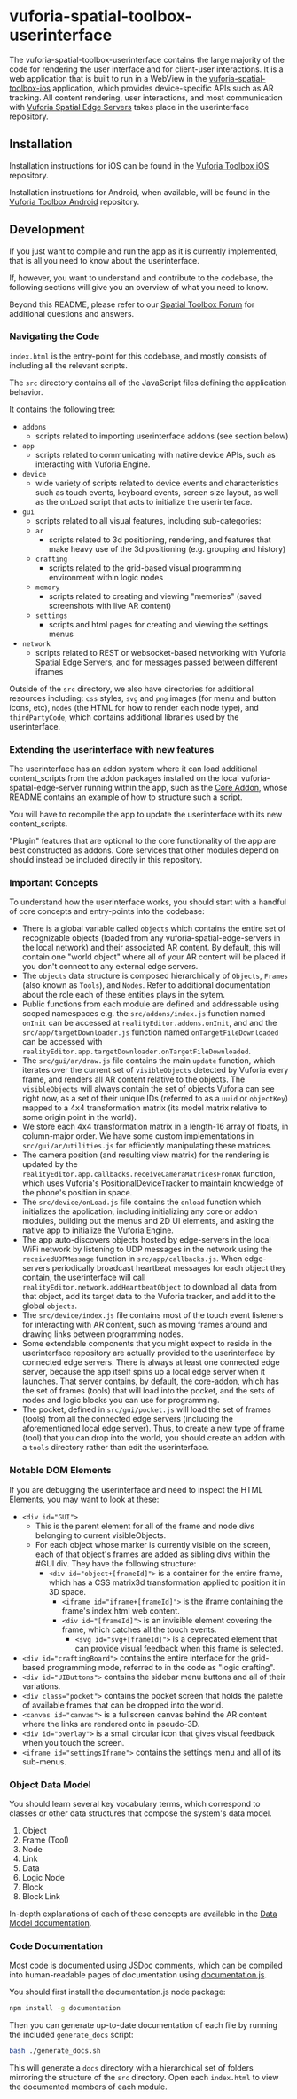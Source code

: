 # vuforia-spatial-toolbox-userinterface

The vuforia-spatial-toolbox-userinterface contains the large majority of the code for rendering the user interface and for client-user interactions. It is a web application that is built to run in a WebView in the [vuforia-spatial-toolbox-ios](https://github.com/ptcrealitylab/vuforia-spatial-toolbox-ios) application, which provides device-specific APIs such as AR tracking. All content rendering, user interactions, and most communication with [Vuforia Spatial Edge Servers](https://github.com/ptcrealitylab/vuforia-spatial-edge-server) takes place in the userinterface repository.

## Installation

Installation instructions for iOS can be found in the [Vuforia Toolbox iOS](https://github.com/ptcrealitylab/vuforia-spatial-toolbox-ios) repository.

Installation instructions for Android, when available, will be found in the [Vuforia Toolbox Android](https://github.com/ptcrealitylab/vuforia-spatial-toolbox-android) repository.

## Development

If you just want to compile and run the app as it is currently implemented, that is all you need to know about the userinterface.

If, however, you want to understand and contribute to the codebase, the following sections will give you an overview of what you need to know.

Beyond this README, please refer to our [Spatial Toolbox Forum](https://forum.spatialtoolbox.vuforia.com) for additional questions and answers.

### Navigating the Code

`index.html` is the entry-point for this codebase, and mostly consists of including all the relevant scripts.

The `src` directory contains all of the JavaScript files defining the application behavior.

It contains the following tree:

- `addons`
    - scripts related to importing userinterface addons (see section below)
- `app`
    - scripts related to communicating with native device APIs, such as interacting with Vuforia Engine.
- `device`
    - wide variety of scripts related to device events and characteristics such as touch events, keyboard events, screen size layout, as well as the onLoad script that acts to initialize the userinterface.
- `gui`
    - scripts related to all visual features, including sub-categories:
    - `ar`
        - scripts related to 3d positioning, rendering, and features that make heavy use of the 3d positioning (e.g. grouping and history)
    - `crafting`
        - scripts related to the grid-based visual programming environment within logic nodes
    - `memory`
        - scripts related to creating and viewing "memories" (saved screenshots with live AR content)
    - `settings`
        - scripts and html pages for creating and viewing the settings menus
- `network`
    - scripts related to REST or websocket-based networking with Vuforia Spatial Edge Servers, and for messages passed between different iframes

Outside of the `src` directory, we also have directories for additional resources including: `css` styles, `svg` and `png` images (for menu and button icons, etc), `nodes` (the HTML for how to render each node type), and `thirdPartyCode`, which contains additional libraries used by the userinterface.

### Extending the userinterface with new features

The userinterface has an addon system where it can load additional content_scripts from the addon packages installed on the local vuforia-spatial-edge-server running within the app, such as the [Core Addon](https://github.com/ptcrealitylab/vuforia-spatial-core-addon), whose README contains an example of how to structure such a script.

You will have to recompile the app to update the userinterface with its new content_scripts.

"Plugin" features that are optional to the core functionality of the app are best constructed as addons. Core services that other modules depend on should instead be included directly in this repository.

### Important Concepts

To understand how the userinterface works, you should start with a handful of core concepts and entry-points into the codebase:

- There is a global variable called `objects` which contains the entire set of recognizable objects (loaded from any vuforia-spatial-edge-servers in the local network) and their associated AR content. By default, this will contain one "world object" where all of your AR content will be placed if you don't connect to any external edge servers.
- The `objects` data structure is composed hierarchically of  `Objects`, `Frames` (also known as  `Tools`), and `Nodes`. Refer to additional documentation about the role each of these entities plays in the sytem.
- Public functions from each module are defined and addressable using scoped namespaces e.g. the `src/addons/index.js` function named `onInit` can be accessed at `realityEditor.addons.onInit`, and and the  `src/app/targetDownloader.js` function named `onTargetFileDownloaded` can be accessed with `realityEditor.app.targetDownloader.onTargetFileDownloaded`.
- The `src/gui/ar/draw.js` file contains the main `update` function, which iterates over the current set of `visibleObjects` detected by Vuforia every frame, and renders all AR content relative to the objects. The `visibleObjects` will always contain the set of objects Vuforia can see right now, as a set of their unique IDs (referred to as a `uuid` or `objectKey`) mapped to a 4x4 transformation matrix (its model matrix relative to some origin point in the world).
- We store each 4x4 transformation matrix in a length-16 array of floats, in column-major order. We have some custom implementations in `src/gui/ar/utilities.js` for efficiently manipulating these matrices.
- The camera position (and resulting view matrix) for the rendering is updated by the `realityEditor.app.callbacks.receiveCameraMatricesFromAR` function, which uses Vuforia's PositionalDeviceTracker to maintain knowledge of the phone's position in space.
- The `src/device/onLoad.js` file contains the `onload` function which initializes the application, including initializing any core or addon modules, building out the menus and 2D UI elements, and asking the native app to initialize the Vuforia Engine.
- The app auto-discovers objects hosted by edge-servers in the local WiFi network by listening to UDP messages in the network using the `receivedUDPMessage` function in `src/app/callbacks.js`. When edge-servers periodically broadcast heartbeat messages for each object they contain, the userinterface will call `realityEditor.network.addHeartbeatObject` to download all data from that object, add its target data to the Vuforia tracker, and add it to the global `objects`.
- The `src/device/index.js` file contains most of the touch event listeners for interacting with AR content, such as moving frames around and drawing links between programming nodes.
- Some extendable components that you might expect to reside in the userinterface repository are actually provided to the userinterface by connected edge servers. There is always at least one connected edge server, because the app itself spins up a local edge server when it launches. That server contains, by default, the [core-addon](https://github.com/ptcrealitylab/vuforia-spatial-core-addon), which has the set of frames (tools) that will load into the pocket, and the sets of nodes and logic blocks you can use for programming.
- The pocket, defined in `src/gui/pocket.js` will load the set of frames (tools) from all the connected edge servers (including the aforementioned local edge server). Thus, to create a new type of frame (tool) that you can drop into the world, you should create an addon with a `tools` directory rather than edit the userinterface.

### Notable DOM Elements

If you are debugging the userinterface and need to inspect the HTML Elements, you may want to look at these:

- `<div id="GUI">`
  - This is the parent element for all of the frame and node divs belonging to current visibleObjects.
  - For each object whose marker is currently visible on the screen, each of that object's frames are added as sibling divs within the #GUI div. They have the following structure:
    - `<div id="object+[frameId]">` is a container for the entire frame, which has a CSS matrix3d transformation applied to position it in 3D space.
      - `<iframe id="iframe+[frameId]">` is the iframe containing the frame's index.html web content.
      - `<div id="[frameId]">` is an invisible element covering the frame, which catches all the touch events.
        - `<svg id="svg+[frameId]">` is a deprecated element that can provide visual feedback when this frame is selected.
- `<div id="craftingBoard">` contains the entire interface for the grid-based programming mode, referred to in the code as "logic crafting".
- `<div id="UIButtons">` contains the sidebar menu buttons and all of their variations.
- `<div class="pocket">` contains the pocket screen that holds the palette of available frames that can be dropped into the world.
- `<canvas id="canvas">` is a fullscreen canvas behind the AR content where the links are rendered onto in pseudo-3D.
- `<div id="overlay">` is a small circular icon that gives visual feedback when you touch the screen.
- `<iframe id="settingsIframe">` contains the settings menu and all of its sub-menus.

### Object Data Model

You should learn several key vocabulary terms, which correspond to classes or other data structures that compose the system's data model.

1. Object
2. Frame (Tool)
3. Node
4. Link
5. Data
6. Logic Node
7. Block
8. Block Link

In-depth explanations of each of these concepts are available in the [Data Model documentation](https://github.com/ptcrealitylab/vuforia-spatial-documentation/blob/master/understandSystem/dataModel.md).

### Code Documentation

Most code is documented using JSDoc comments, which can be compiled into human-readable pages of documentation using [documentation.js](http://documentation.js.org).

You should first install the documentation.js node package:

```bash
npm install -g documentation
```

Then you can generate up-to-date documentation of each file by running the included `generate_docs` script:

```bash
bash ./generate_docs.sh
```

This will generate a `docs` directory with a hierarchical set of folders mirroring the structure of the `src` directory. Open each `index.html` to view the documented members of each module.


